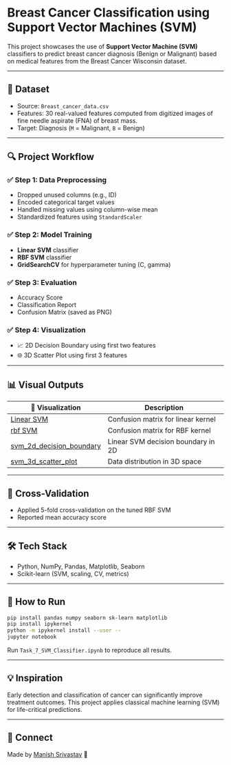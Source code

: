 # Breast Cancer Classification using Support Vector Machines (SVM)

This project showcases the use of **Support Vector Machine (SVM)** classifiers to predict breast cancer diagnosis (Benign or Malignant) based on medical features from the Breast Cancer Wisconsin dataset.

---

## 📁 Dataset

* Source: `Breast_cancer_data.csv`
* Features: 30 real-valued features computed from digitized images of fine needle aspirate (FNA) of breast mass.
* Target: Diagnosis (`M` = Malignant, `B` = Benign)

---

## 🔍 Project Workflow

### ✅ Step 1: Data Preprocessing

* Dropped unused columns (e.g., ID)
* Encoded categorical target values
* Handled missing values using column-wise mean
* Standardized features using `StandardScaler`

### ✅ Step 2: Model Training

* **Linear SVM** classifier
* **RBF SVM** classifier
* **GridSearchCV** for hyperparameter tuning (C, gamma)

### ✅ Step 3: Evaluation

* Accuracy Score
* Classification Report
* Confusion Matrix (saved as PNG)

### ✅ Step 4: Visualization

* 📈 2D Decision Boundary using first two features
* 🌐 3D Scatter Plot using first 3 features

---

## 📊 Visual Outputs

| 📌 Visualization                  | Description                        |
| --------------------------------- | ---------------------------------- |
| [Linear SVM](linear_svm_confusion_matrix.png) | Confusion matrix for linear kernel |
| [rbf SVM](rbf_svm_confusion_matrix.png)    | Confusion matrix for RBF kernel    |
| [svm_2d_decision_boundary](svm_2d_decision_boundary.png)    | Linear SVM decision boundary in 2D |
| [svm_3d_scatter_plot](svm_3d_scatter_plot.png)         | Data distribution in 3D space      |

---

## 🧪 Cross-Validation

* Applied 5-fold cross-validation on the tuned RBF SVM
* Reported mean accuracy score

---

## 🛠️ Tech Stack

* Python, NumPy, Pandas, Matplotlib, Seaborn
* Scikit-learn (SVM, scaling, CV, metrics)

---

## 📌 How to Run

```bash
pip install pandas numpy seaborn sk-learn matplotlib
pip install ipykernel
python -m ipykernel install --user --
jupyter notebook
```

Run `Task_7_SVM_Classifier.ipynb` to reproduce all results.

---

## 💡 Inspiration

Early detection and classification of cancer can significantly improve treatment outcomes. This project applies classical machine learning (SVM) for life-critical predictions.

---

## 🔗 Connect

Made by [Manish Srivastav](https://www.linkedin.com/in/roxtop07/) 🚀
